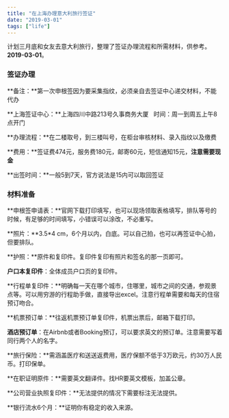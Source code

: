 ```yaml
---
title: "在上海办理意大利旅行签证"
date: "2019-03-01"
tags: ["life"]
---
```


计划三月底和女友去意大利旅行，整理了签证办理流程和所需材料，供参考。**2019-03-01**。

### 签证办理
**备注：**第一次申根签因为要采集指纹，必须亲自去签证中心递交材料，不能代办

**上海签证中心：**上海四川中路213号久事商务大厦   时间：周一到周五上午8点开门

**办理流程：**在二楼取号，到三楼叫号，在柜台审核材料、录入指纹以及缴费

**费用：**签证费474元，服务费180元，邮寄60元，短信通知15元，**注意需要现金**

**出签时间：**一般5到7天，官方说法是15内可以取回签证


### 材料准备

**申根签申请表：**官网下载打印填写，也可以现场领取表格填写，排队等号的时候，有足够的时间填写，小错误可以涂改，不必重写。

**照片：**3.5*4 cm，6个月以内，白底。可以自己拍，也可以再签证中心拍，但要排队。

**护照：**原件和复印件。复印件复印有照片和签名的那一页即可。

**户口本复印件**：全体成员户口页的复印件。

**行程单复印件：**明确每一天在哪个城市，住哪里，城市之间的交通，参观景点等。可以用穷游的行程助手做，直接导出excel。注意行程单需要和每天的住宿预订吻合。

**机票预订单：**往返机票预订单复印件，机票出票后，邮箱下载打印。

**酒店预订单**：在Airbnb或者Booking预订，可以要求英文的预订单。注意需要写着同行两个人的名字。

**旅行保险：**需涵盖医疗和送送返费用，医疗保额不低于3万欧元，约30万人民币。打印保单。

**在职证明原件：**需要英文翻译件。找HR要英文模板，加盖公章。

**公司营业执照复印件：**无法提供的情况下需要标注无法提供。

**银行流水6个月：**证明你有稳定的收入来源。

